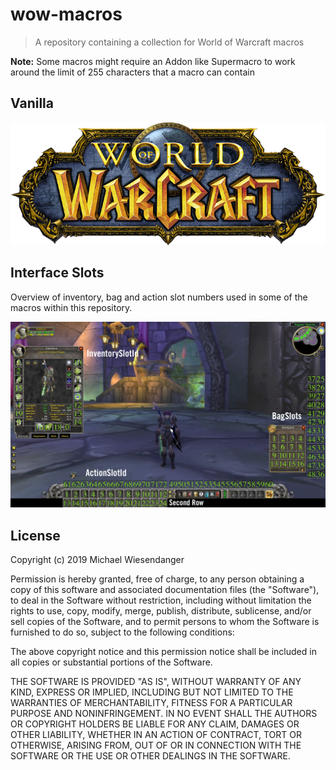 # wow-macros

> A repository containing a collection for World of Warcraft macros

**Note:** Some macros might require an Addon like Supermacro to work around the limit of 255 characters that a macro can contain

## Vanilla

[![](/docs/vanilla_logo.png)](/vanilla)

## Interface Slots

Overview of inventory, bag and action slot numbers used in some of the macros within this repository.

![](/docs/interface_slots.png)

## License

Copyright (c) 2019 Michael Wiesendanger

Permission is hereby granted, free of charge, to any person obtaining
a copy of this software and associated documentation files (the
"Software"), to deal in the Software without restriction, including
without limitation the rights to use, copy, modify, merge, publish,
distribute, sublicense, and/or sell copies of the Software, and to
permit persons to whom the Software is furnished to do so, subject to
the following conditions:

The above copyright notice and this permission notice shall be
included in all copies or substantial portions of the Software.

THE SOFTWARE IS PROVIDED "AS IS", WITHOUT WARRANTY OF ANY KIND,
EXPRESS OR IMPLIED, INCLUDING BUT NOT LIMITED TO THE WARRANTIES OF
MERCHANTABILITY, FITNESS FOR A PARTICULAR PURPOSE AND
NONINFRINGEMENT. IN NO EVENT SHALL THE AUTHORS OR COPYRIGHT HOLDERS BE
LIABLE FOR ANY CLAIM, DAMAGES OR OTHER LIABILITY, WHETHER IN AN ACTION
OF CONTRACT, TORT OR OTHERWISE, ARISING FROM, OUT OF OR IN CONNECTION
WITH THE SOFTWARE OR THE USE OR OTHER DEALINGS IN THE SOFTWARE.
